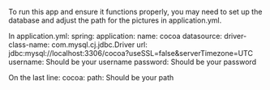 
To run this app and ensure it functions properly, you may need to set up the database and adjust the path for the pictures in application.yml.

In application.yml:
spring:
  application:
    name: cocoa
  datasource:
    driver-class-name: com.mysql.cj.jdbc.Driver
    url: jdbc:mysql://localhost:3306/cocoa?useSSL=false&serverTimezone=UTC
    username: Should be your username
    password: Should be your password
    
On the last line:
cocoa:
  path: Should be your path

